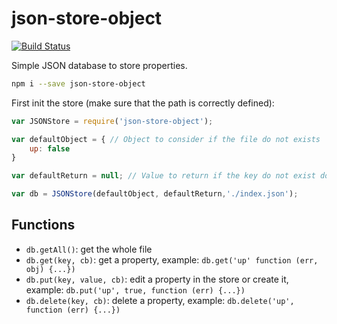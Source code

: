 # json-store-object

[![Build Status](https://travis-ci.org/cedced19/json-store-object.svg?branch=master)](https://travis-ci.org/cedced19/json-store-object)

Simple JSON database to store properties.

```bash
npm i --save json-store-object
```

First init the store (make sure that the path is correctly defined):
```javascript
var JSONStore = require('json-store-object');

var defaultObject = { // Object to consider if the file do not exists
    up: false
}

var defaultReturn = null; // Value to return if the key do not exist do not exists

var db = JSONStore(defaultObject, defaultReturn,'./index.json');
```

## Functions

* `db.getAll()`: get the whole file
* `db.get(key, cb)`: get a property, example: `db.get('up' function (err, obj) {...})`
* `db.put(key, value, cb)`: edit a property in the store or create it, example: `db.put('up', true, function (err) {...})`
* `db.delete(key, cb)`: delete a property, example: `db.delete('up', function (err) {...})`
